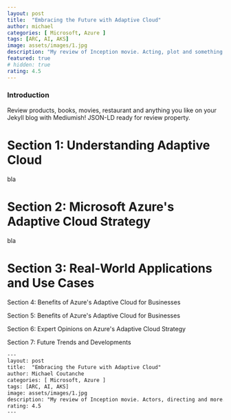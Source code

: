 ```yaml
---
layout: post
title:  "Embracing the Future with Adaptive Cloud"
author: michael
categories: [ Microsoft, Azure ]
tags: [ARC, AI, AKS]
image: assets/images/1.jpg
description: "My review of Inception movie. Acting, plot and something else in this short description."
featured: true
# hidden: true
rating: 4.5
---
```


### Introduction

Review products, books, movies, restaurant and anything you like on your Jekyll blog with Mediumish! JSON-LD ready for review property.

# Section 1: Understanding Adaptive Cloud
bla

# Section 2: Microsoft Azure's Adaptive Cloud Strategy
bla

# Section 3: Real-World Applications and Use Cases

Section 4: Benefits of Azure's Adaptive Cloud for Businesses

Section 5: Benefits of Azure's Adaptive Cloud for Businesses

Section 6: Expert Opinions on Azure's Adaptive Cloud Strategy

Section 7: Future Trends and Developments

```html
---
layout: post
title:  "Embracing the Future with Adaptive Cloud"
author: Michael Coutanche
categories: [ Microsoft, Azure ]
tags: [ARC, AI, AKS]
image: assets/images/1.jpg
description: "My review of Inception movie. Actors, directing and more."
rating: 4.5
---
```
